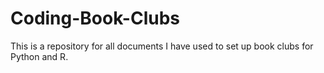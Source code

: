 # Coding-Book-Clubs
This is a repository for all documents I have used to set up book clubs for Python and R.
